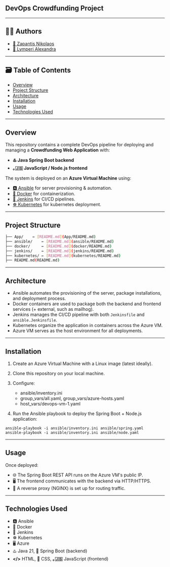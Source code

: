 ## DevOps Crowdfunding Project

---

## 👨‍💻 Authors

- [🔗 Zapantis Nikolaos](https://github.com/NikosZapantis)
- [🔗 Lymperi Alexandra](https://github.com/alexandralymperi)

---

## 🗃️ Table of Contents

- [Overview](#overview)
- [Project Structure](#project-structure)
- [Architecture](#architecture)
- [Installation](#installation)
- [Usage](#usage)
- [Technologies Used](#technologies-used)

---

## Overview

This repository contains a complete DevOps pipeline for deploying and managing a **Crowdfunding Web Application** with:

- **♨️ Java Spring Boot backend**
- **｡🇯‌🇸 JavaScript / Node.js frontend**

The system is deployed on an **Azure Virtual Machine** using:

- [🅰️ Ansible](https://www.ansible.com/) for server provisioning & automation.
- [🐋 Docker](https://www.docker.com/) for containerization.  
- [🧩 Jenkins](https://www.jenkins.io/) for CI/CD pipelines.  
- [☸️ Kubernetes](https://kubernetes.io/) for kubernetes deployment.  

---

## Project Structure

```bash
├── App/    ← [README.md](App/README.md)
├── ansible/    ← [README.md](ansible/README.md)
├── docker/     ← [README.md](docker/README.md)
├── jenkins/    ← [README.md](jenkins/README.md)
├── kubernetes/ ← [README.md](kubernetes/README.md)
├── README.md(README.md)
```

---

## Architecture

- Ansible automates the provisioning of the server, package installations, and deployment process.
- Docker containers are used to package both the backend and frontend services (+ external, such as mailhog).
- Jenkins manages the CI/CD pipeline with both `Jenkinsfile` and `ansible.Jenkinsfile`.
- Kubernetes organize the application in containers across the Azure VM.
- Azure VM serves as the host environment for all deployments.

---

## Installation

1. Create an Azure Virtual Machine with a Linux image (latest ideally).
2. Clone this repository on your local machine.
3. Configure:
    - ansible/inventory.ini
    - group_vars/all.yaml, group_vars/azure-hosts.yaml
    - host_vars/devops-vm-1.yaml

4. Run the Ansible playbook to deploy the Spring Boot + Node.js application:

```
ansible-playbook -i ansible/inventory.ini ansible/spring.yaml
ansible-playbook -i ansible/inventory.ini ansible/node.yaml
```

---

## Usage

Once deployed:
- 🌐 The Spring Boot REST API runs on the Azure VM's public IP.
- 🖥️ The frontend communicates with the backend via HTTP/HTTPS.
- 🔁 A reverse proxy (NGINX) is set up for routing traffic.

---

## Technologies Used

- 🅰️ Ansible
- 🐋 Docker
- 🧩 Jenkins
- ☸️ Kubernetes
- 🖥️ Azure
- ♨️ Java 21, 🌱 Spring Boot (backend)
- **</>** HTML, 🎨 CSS, **｡🇯‌🇸**‌ JavaScript (frontend)

